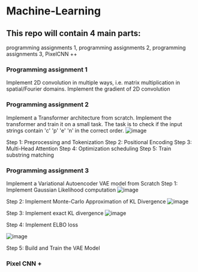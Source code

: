 # Machine-Learning

## This repo will contain 4 main parts:
programming assignments 1,
programming assignments 2,
programming assignments 3,
PixelCNN ++

### Programming assignment 1
Implement 2D convolution in multiple ways, i.e. matrix multiplication in spatial/Fourier domains. 
Implement the gradient of 2D convolution

### Programming assignment 2
Implement a Transformer architecture from scratch.
Implement the transformer and train it on a small task. 
The task is to check if the input strings contain 'c' 'p' 'e' 'n' in the correct order. 
![image](https://github.com/user-attachments/assets/cb53611b-cb38-4ab1-a936-6b3220095f32)

Step 1: Preprocessing and Tokenization
Step 2: Positional Encoding
Step 3: Multi-Head Attention
Step 4: Optimization scheduling
Step 5: Train substring matching

### Programming assignment 3
Implement a Variational Autoencoder VAE model from Scratch
Step 1: Implement Gaussian Likelihood computation
![image](https://github.com/user-attachments/assets/472ffda4-52df-42d1-9466-db50d8852c53)

Step 2: Implement Monte-Carlo Approximation of KL Divergence
![image](https://github.com/user-attachments/assets/a8ee978e-035d-48e2-82d2-57a83bdd2936)

Step 3: Implement exact KL divergence
![image](https://github.com/user-attachments/assets/2244982d-4898-4235-bf9e-eff591290715)

Step 4: Implement ELBO loss

![image](https://github.com/user-attachments/assets/d94b46a4-fd2f-4c58-84ab-219f2adc8899)

Step 5: Build and Train the VAE Model


### Pixel CNN + 
